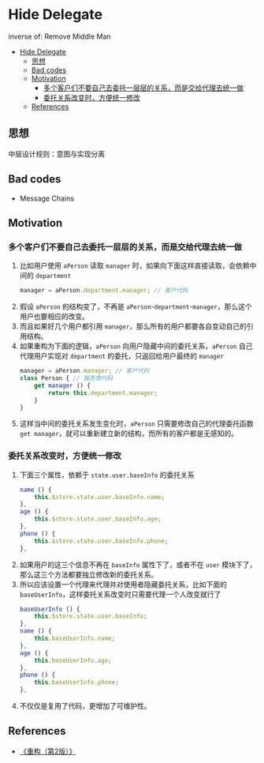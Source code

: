 # Hide Delegate

inverse of: Remove Middle Man


<!-- TOC -->

- [Hide Delegate](#hide-delegate)
    - [思想](#思想)
    - [Bad codes](#bad-codes)
    - [Motivation](#motivation)
        - [多个客户们不要自己去委托一层层的关系，而是交给代理去统一做](#多个客户们不要自己去委托一层层的关系而是交给代理去统一做)
        - [委托关系改变时，方便统一修改](#委托关系改变时方便统一修改)
    - [References](#references)

<!-- /TOC -->


## 思想
中层设计规则：意图与实现分离


## Bad codes
* Message Chains


## Motivation
### 多个客户们不要自己去委托一层层的关系，而是交给代理去统一做
1. 比如用户使用 `aPerson` 读取 `manager` 时，如果向下面这样直接读取，会依赖中间的 `department`
    ```js
    manager = aPerson.department.manager; // 客户代码
    ```
2. 假设 `aPerson` 的结构变了，不再是 `aPerson`-`department`-`manager`，那么这个用户也要相应的改变。
3. 而且如果好几个用户都引用 `manager`，那么所有的用户都要各自变动自己的引用结构。
4. 如果重构为下面的逻辑，`aPerson` 向用户隐藏中间的委托关系，`aPerson` 自己代理用户实现对 `department` 的委托，只返回给用户最终的 `manager`
    ```js
    manager = aPerson.manager; // 客户代码
    class Person { // 服务商代码
        get manager () {
            return this.department.manager;
        }
    }
    ```
5. 这样当中间的委托关系发生变化时，`aPerson` 只需要修改自己的代理委托函数 `get manager`，就可以重新建立新的结构，而所有的客户都是无感知的。

### 委托关系改变时，方便统一修改
1. 下面三个属性，依赖于 `state.user.baseInfo` 的委托关系
    ```js
    name () {
        this.$store.state.user.baseInfo.name;
    },
    age () {
        this.$store.state.user.baseInfo.age;
    },
    phone () {
        this.$store.state.user.baseInfo.phone;
    },
    ```
2. 如果用户的这三个信息不再在 `baseInfo` 属性下了，或者不在 `user` 模块下了，那么这三个方法都要独立修改新的委托关系。
3. 所以应该设置一个代理来代理并对使用者隐藏委托关系，比如下面的 `baseUserInfo`，这样委托关系改变时只需要代理一个人改变就行了
    ```js
    baseUserInfo () {
        this.$store.state.user.baseInfo;
    },
    name () {
        this.baseUserInfo.name;
    },
    age () {
        this.baseUserInfo.age;
    },
    phone () {
        this.baseUserInfo.phone;
    },
    ```
4. 不仅仅是复用了代码，更增加了可维护性。


## References
* [《重构（第2版）》](https://book.douban.com/subject/33400354/)
